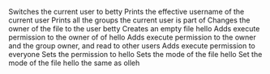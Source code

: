 Switches the current user to betty
Prints the effective username of the current user
Prints all the groups the current user is part of
Changes the owner of the file to the user betty
Creates an empty file hello
Adds execute permission to the owner of of hello 
Adds execute permission to the owner and the group owner, and read to other users
Adds execute permission to everyone
Sets the permission to hello
Sets the mode of the file hello
Set the mode of the file hello the same as olleh
 
